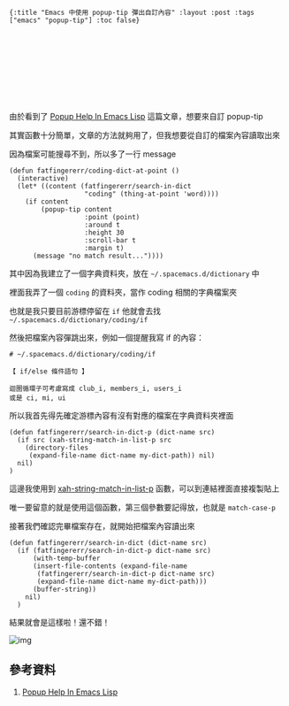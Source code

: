     {:title "Emacs 中使用 popup-tip 彈出自訂內容" :layout :post :tags ["emacs" "popup-tip"] :toc false}


# 　


## 　

由於看到了 [Popup Help In Emacs Lisp](http://blog.jenkster.com/2013/12/popup-help-in-emacs-lisp.html) 這篇文章，想要來自訂 popup-tip

其實函數十分簡單，文章的方法就夠用了，但我想要從自訂的檔案內容讀取出來

因為檔案可能搜尋不到，所以多了一行 message

    (defun fatfingererr/coding-dict-at-point ()
      (interactive)
      (let* ((content (fatfingererr/search-in-dict
                       "coding" (thing-at-point 'word))))
        (if content
            (popup-tip content
                       :point (point)
                       :around t
                       :height 30
                       :scroll-bar t
                       :margin t)
          (message "no match result..."))))

其中因為我建立了一個字典資料夾，放在 `~/.spacemacs.d/dictionary` 中

裡面我弄了一個 `coding` 的資料夾，當作 coding 相關的字典檔案夾

也就是我只要目前游標停留在 `if` 他就會去找 `~/.spacemacs.d/dictionary/coding/if`

然後把檔案內容彈跳出來，例如一個提醒我寫 if 的內容：

    # ~/.spacemacs.d/dictionary/coding/if

    【 if/else 條件語句 】

    迴圈循環子可考慮寫成 club_i, members_i, users_i
    或是 ci, mi, ui

所以我首先得先確定游標內容有沒有對應的檔案在字典資料夾裡面

    (defun fatfingererr/search-in-dict-p (dict-name src)
      (if src (xah-string-match-in-list-p src
        (directory-files
         (expand-file-name dict-name my-dict-path)) nil)
      nil)
    )

這邊我使用到 [xah-string-match-in-list-p](http://ergoemacs.org/emacs/elisp_string_match_in_list.html) 函數，可以到連結裡面直接複製貼上

唯一要留意的就是使用這個函數，第三個參數要記得放，也就是 `match-case-p`

接著我們確認完畢檔案存在，就開始把檔案內容讀出來

    (defun fatfingererr/search-in-dict (dict-name src)
      (if (fatfingererr/search-in-dict-p dict-name src)
          (with-temp-buffer
          (insert-file-contents (expand-file-name
           (fatfingererr/search-in-dict-p dict-name src)
           (expand-file-name dict-name my-dict-path)))
          (buffer-string))
        nil)
      )

結果就會是這樣啦！還不錯！

![img](c:/search-in-dict-example.gif)


## 參考資料

1.  [Popup Help In Emacs Lisp](http://blog.jenkster.com/2013/12/popup-help-in-emacs-lisp.html)
